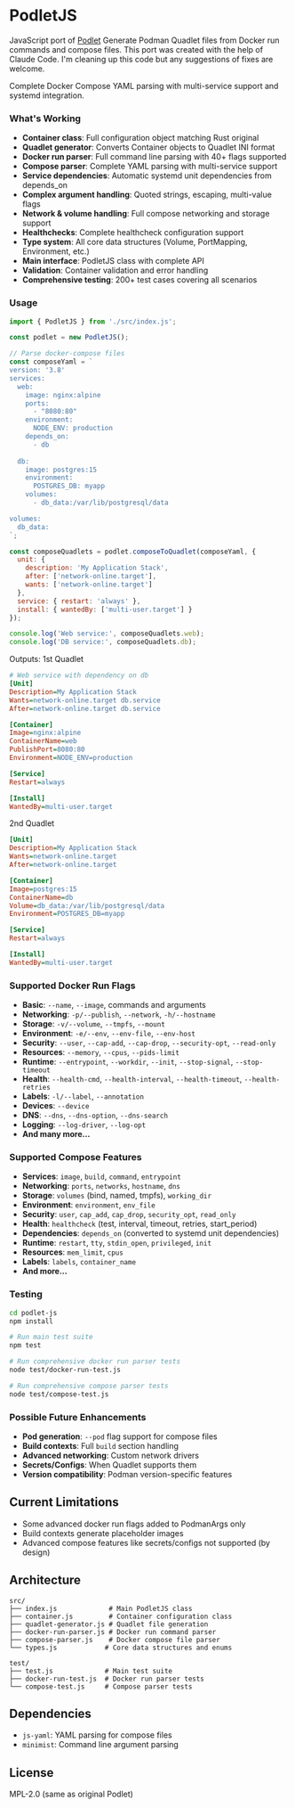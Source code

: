 # PodletJS

JavaScript port of [Podlet](https://github.com/containers/podlet)
Generate Podman Quadlet files from Docker run commands and compose files.
This port was created with the help of Claude Code.
I'm cleaning up this code but any suggestions of fixes are welcome.

Complete Docker Compose YAML parsing with multi-service support and systemd integration.

### What's Working

- **Container class**: Full configuration object matching Rust original
- **Quadlet generator**: Converts Container objects to Quadlet INI format  
- **Docker run parser**: Full command line parsing with 40+ flags supported
- **Compose parser**: Complete YAML parsing with multi-service support
- **Service dependencies**: Automatic systemd unit dependencies from depends_on
- **Complex argument handling**: Quoted strings, escaping, multi-value flags
- **Network & volume handling**: Full compose networking and storage support
- **Healthchecks**: Complete healthcheck configuration support
- **Type system**: All core data structures (Volume, PortMapping, Environment, etc.)
- **Main interface**: PodletJS class with complete API
- **Validation**: Container validation and error handling
- **Comprehensive testing**: 200+ test cases covering all scenarios

### Usage

```javascript
import { PodletJS } from './src/index.js';

const podlet = new PodletJS();

// Parse docker-compose files
const composeYaml = `
version: '3.8'
services:
  web:
    image: nginx:alpine
    ports:
      - "8080:80"
    environment:
      NODE_ENV: production
    depends_on:
      - db
      
  db:
    image: postgres:15
    environment:
      POSTGRES_DB: myapp
    volumes:
      - db_data:/var/lib/postgresql/data

volumes:
  db_data:
`;

const composeQuadlets = podlet.composeToQuadlet(composeYaml, {
  unit: { 
    description: 'My Application Stack',
    after: ['network-online.target'],
    wants: ['network-online.target']
  },
  service: { restart: 'always' },
  install: { wantedBy: ['multi-user.target'] }
});

console.log('Web service:', composeQuadlets.web);
console.log('DB service:', composeQuadlets.db);
```

Outputs:
1st Quadlet
```ini
# Web service with dependency on db
[Unit]
Description=My Application Stack
Wants=network-online.target db.service
After=network-online.target db.service

[Container]
Image=nginx:alpine
ContainerName=web
PublishPort=8080:80
Environment=NODE_ENV=production

[Service]
Restart=always

[Install]
WantedBy=multi-user.target
```
2nd Quadlet
```ini
[Unit]
Description=My Application Stack
Wants=network-online.target
After=network-online.target

[Container]
Image=postgres:15
ContainerName=db
Volume=db_data:/var/lib/postgresql/data
Environment=POSTGRES_DB=myapp

[Service]
Restart=always

[Install]
WantedBy=multi-user.target
```

### Supported Docker Run Flags

- **Basic**: `--name`, `--image`, commands and arguments
- **Networking**: `-p/--publish`, `--network`, `-h/--hostname`  
- **Storage**: `-v/--volume`, `--tmpfs`, `--mount`
- **Environment**: `-e/--env`, `--env-file`, `--env-host`
- **Security**: `--user`, `--cap-add`, `--cap-drop`, `--security-opt`, `--read-only`
- **Resources**: `--memory`, `--cpus`, `--pids-limit`
- **Runtime**: `--entrypoint`, `--workdir`, `--init`, `--stop-signal`, `--stop-timeout`
- **Health**: `--health-cmd`, `--health-interval`, `--health-timeout`, `--health-retries`
- **Labels**: `-l/--label`, `--annotation`
- **Devices**: `--device`
- **DNS**: `--dns`, `--dns-option`, `--dns-search`
- **Logging**: `--log-driver`, `--log-opt`
- **And many more...**

### Supported Compose Features

- **Services**: `image`, `build`, `command`, `entrypoint`
- **Networking**: `ports`, `networks`, `hostname`, `dns`
- **Storage**: `volumes` (bind, named, tmpfs), `working_dir`
- **Environment**: `environment`, `env_file`
- **Security**: `user`, `cap_add`, `cap_drop`, `security_opt`, `read_only`
- **Health**: `healthcheck` (test, interval, timeout, retries, start_period)
- **Dependencies**: `depends_on` (converted to systemd unit dependencies)
- **Runtime**: `restart`, `tty`, `stdin_open`, `privileged`, `init`
- **Resources**: `mem_limit`, `cpus`
- **Labels**: `labels`, `container_name`
- **And more...**

### Testing

```bash
cd podlet-js
npm install

# Run main test suite
npm test

# Run comprehensive docker run parser tests  
node test/docker-run-test.js

# Run comprehensive compose parser tests
node test/compose-test.js
```

### Possible Future Enhancements

- **Pod generation**: `--pod` flag support for compose files
- **Build contexts**: Full `build` section handling  
- **Advanced networking**: Custom network drivers
- **Secrets/Configs**: When Quadlet supports them
- **Version compatibility**: Podman version-specific features

## Current Limitations

- Some advanced docker run flags added to PodmanArgs only
- Build contexts generate placeholder images
- Advanced compose features like secrets/configs not supported (by design)

## Architecture

```
src/
├── index.js             # Main PodletJS class
├── container.js         # Container configuration class  
├── quadlet-generator.js # Quadlet file generation
├── docker-run-parser.js # Docker run command parser
├── compose-parser.js    # Docker compose file parser
└── types.js            # Core data structures and enums

test/
├── test.js             # Main test suite
├── docker-run-test.js  # Docker run parser tests
└── compose-test.js     # Compose parser tests
```

## Dependencies

- `js-yaml`: YAML parsing for compose files
- `minimist`: Command line argument parsing

## License

MPL-2.0 (same as original Podlet)
